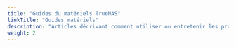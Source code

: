 ```yaml
---
title: "Guides du matériels TrueNAS"
linkTitle: "Guides matériels"
description: "Articles décrivant comment utiliser ou entretenir les produits matériels TrueNAS"
weight: 2
---
```

